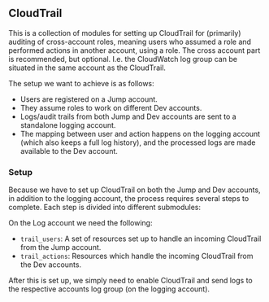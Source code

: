 ## CloudTrail

This is a collection of modules for setting up CloudTrail for (primarily) auditing of cross-account roles, meaning
users who assumed a role and performed actions in another account, using a role. The cross account part is recommended,
but optional. I.e. the CloudWatch log group can be situated in the same account as the CloudTrail. 

The setup we want to achieve is as follows:
- Users are registered on a Jump account.
- They assume roles to work on different Dev accounts.
- Logs/audit trails from both Jump and Dev accounts are sent to a standalone logging account.
- The mapping between user and action happens on the logging account (which also keeps a full log history), and
the processed logs are made available to the Dev account.

### Setup

Because we have to set up CloudTrail on both the Jump and Dev accounts, in addition to the logging account, the 
process requires several steps to complete. Each step is divided into different submodules:

On the Log account we need the following:

- `trail_users`: A set of resources set up to handle an incoming CloudTrail from the Jump account.
- `trail_actions`: Resources which handle the incoming CloudTrail from the Dev accounts.

After this is set up, we simply need to enable CloudTrail and send logs to the respective accounts
log group (on the logging account).

